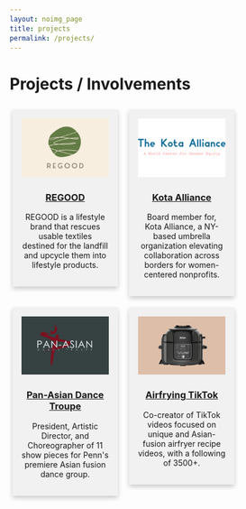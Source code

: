 ```yaml
---
layout: noimg_page
title: projects
permalink: /projects/
---
```


# Projects / Involvements
<html>
<style>
* {
  box-sizing: border-box;
}
/* Float 2 columns side by side */
.column {
  float: left;
  width: 50%;
  padding: 10px 10px 10px 10px;
}
/* Remove extra left and right margins, due to padding in columns */
.row {margin: 0 -5px;}
/* Clear floats after the columns */
.row:after {
  content: "";
  display: table;
  clear: both;
}
/* Style the counter cards */
.card {
  box-shadow: 0 4px 8px 0 rgba(0, 0, 0, 0.2); /* this adds the "card" effect */
  padding: 16px;
  text-align: center;
  background-color: #f1f1f1;
}
/* Responsive columns - one column layout (vertical) on small screens */
@media screen and (max-width: 600px) {
  .column {
    width: 100%;
    display: block;
    margin-bottom: 20px;
  }
img {
    float: left;
    max-width:  450px;
    max-height: 350px;
    object-fit: cover;
}
}
</style>
<body>
<div class="row">
  <div class="column">
    <div class="card">
      <a href="https://linktr.ee/regood"><img src="/img/regood.png"></a>
      <a href="https://linktr.ee/regood"><p><h3>REGOOD</h3></p></a>
      <p>REGOOD is a lifestyle brand that rescues usable textiles destined for the landfill and upcycle them into lifestyle products.</p>
    </div>
  </div>
   <div class="column">
    <div class="card">
      <a href="https://www.kota-alliance.org/meet-the-team"><img src="/img/kota.png"></a>
      <a href="https://www.kota-alliance.org/meet-the-team"><p><h3>Kota Alliance</h3></p></a>
      <p>Board member for, Kota Alliance, a NY-based umbrella organization elevating collaboration across borders for women-centered nonprofits. </p>
    </div>
  </div>
  <div class="column">
    <div class="card">
      <a href="https://www.youtube.com/playlist?list=PLscWaEI5jHhN-h_QUZcJR66kGoqp4sZvf"><img src="/img/padt2.jpg"></a>
      <a href="https://www.youtube.com/playlist?list=PLscWaEI5jHhN-h_QUZcJR66kGoqp4sZvf"><p><h3>Pan-Asian Dance Troupe</h3></p></a>
      <p>President, Artistic Director, and Choreographer of 11 show pieces for Penn's premiere Asian fusion dance group.</p>
    </div>
  </div>
  <div class="column">
    <div class="card">
      <a href="https://tiktok.com/@airfrying"><img src="/img/ninja.png"></a>
      <a href="https://tiktok.com/@airfrying"><p><h3>Airfrying TikTok</h3></p></a>
      <p>Co-creator of TikTok videos focused on unique and Asian-fusion airfryer recipe videos, with a following of 3500+.</p>
    </div>
  </div>
</div>
</body>
</html>
